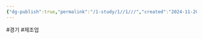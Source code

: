 ```yaml
---
{"dg-publish":true,"permalink":"/1-study/1//1///","created":"2024-11-20T21:02:27.054+09:00","updated":"2025-06-03T20:07:19.695+09:00"}
---
```


#경기 #제조업
